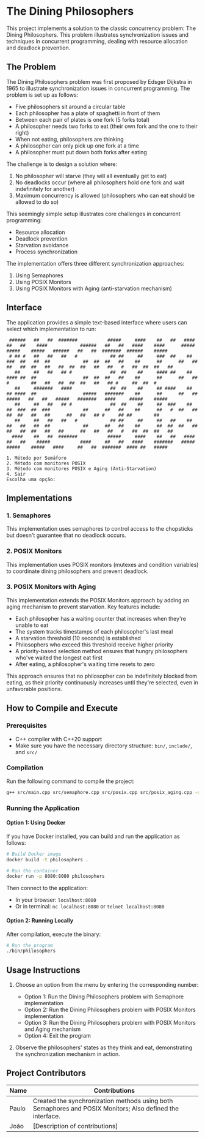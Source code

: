 # The Dining Philosophers

This project implements a solution to the classic concurrency problem: The Dining Philosophers. This problem illustrates synchronization issues and techniques in concurrent programming, dealing with resource allocation and deadlock prevention.

## The Problem

The Dining Philosophers problem was first proposed by Edsger Dijkstra in 1965 to illustrate synchronization issues in concurrent programming. The problem is set up as follows:

- Five philosophers sit around a circular table
- Each philosopher has a plate of spaghetti in front of them
- Between each pair of plates is one fork (5 forks total)
- A philosopher needs two forks to eat (their own fork and the one to their right)
- When not eating, philosophers are thinking
- A philosopher can only pick up one fork at a time
- A philosopher must put down both forks after eating

The challenge is to design a solution where:
1. No philosopher will starve (they will all eventually get to eat)
2. No deadlocks occur (where all philosophers hold one fork and wait indefinitely for another)
3. Maximum concurrency is allowed (philosophers who can eat should be allowed to do so)

This seemingly simple setup illustrates core challenges in concurrent programming:
- Resource allocation
- Deadlock prevention
- Starvation avoidance
- Process synchronization


The implementation offers three different synchronization approaches:
1. Using Semaphores
2. Using POSIX Monitors
3. Using POSIX Monitors with Aging (anti-starvation mechanism)

## Interface

The application provides a simple text-based interface where users can select which implementation to run:

```
 ######   ##   ##  #######           #####     ####    ##   ##   ####    ##   ##    ####            ######   ##   ##   ####    ####      #####    #####    #####   ######   ##   ##  #######  ######    #####
 # ## #   ##   ##   ##   #            ## ##     ##     ###  ##    ##     ###  ##   ##  ##            ##  ##  ##   ##    ##      ##      ##   ##  ##   ##  ##   ##   ##  ##  ##   ##   ##   #   ##  ##  ##   ##
   ##     ##   ##   ## #              ##  ##    ##     #### ##    ##     #### ##  ##                 ##  ##  ##   ##    ##      ##      ##   ##  #        ##   ##   ##  ##  ##   ##   ## #     ##  ##  #
   ##     #######   ####              ##  ##    ##     ## ####    ##     ## ####  ##                 #####   #######    ##      ##      ##   ##   #####   ##   ##   #####   #######   ####     #####    #####
   ##     ##   ##   ## #              ##  ##    ##     ##  ###    ##     ##  ###  ##  ###            ##      ##   ##    ##      ##   #  ##   ##       ##  ##   ##   ##      ##   ##   ## #     ## ##        ##
   ##     ##   ##   ##   #            ## ##     ##     ##   ##    ##     ##   ##   ##  ##            ##      ##   ##    ##      ##  ##  ##   ##  ##   ##  ##   ##   ##      ##   ##   ##   #   ##  ##  ##   ##
  ####    ##   ##  #######           #####     ####    ##   ##   ####    ##   ##    #####           ####     ##   ##   ####    #######   #####    #####    #####   ####     ##   ##  #######  #### ##   #####

1. Método por Semáforo
2. Método com monitores POSIX
3. Método com monitores POSIX e Aging (Anti-Starvation)
4. Sair
Escolha uma opção:
```

## Implementations

### 1. Semaphores
This implementation uses semaphores to control access to the chopsticks but doesn't guarantee that no deadlock occurs.

### 2. POSIX Monitors
This implementation uses POSIX monitors (mutexes and condition variables) to coordinate dining philosophers and prevent deadlock.

### 3. POSIX Monitors with Aging
This implementation extends the POSIX Monitors approach by adding an aging mechanism to prevent starvation. Key features include:

- Each philosopher has a waiting counter that increases when they're unable to eat
- The system tracks timestamps of each philosopher's last meal
- A starvation threshold (10 seconds) is established
- Philosophers who exceed this threshold receive higher priority
- A priority-based selection method ensures that hungry philosophers who've waited the longest eat first
- After eating, a philosopher's waiting time resets to zero

This approach ensures that no philosopher can be indefinitely blocked from eating, as their priority continuously increases until they're selected, even in unfavorable positions.

## How to Compile and Execute

### Prerequisites
- C++ compiler with C++20 support
- Make sure you have the necessary directory structure: `bin/`, `include/`, and `src/`

### Compilation
Run the following command to compile the project:

```bash
g++ src/main.cpp src/semaphore.cpp src/posix.cpp src/posix_aging.cpp -o bin/philosophers -I include -std=c++20
```

### Running the Application

#### Option 1: Using Docker
If you have Docker installed, you can build and run the application as follows:

```bash
# Build Docker image
docker build -t philosophers .

# Run the container
docker run -p 8080:8080 philosophers
```

Then connect to the application:
- In your browser: `localhost:8080`
- Or in terminal: `nc localhost:8080` or `telnet localhost:8080`

#### Option 2: Running Locally
After compilation, execute the binary:

```bash
# Run the program
./bin/philosophers
```

## Usage Instructions

1. Choose an option from the menu by entering the corresponding number:
   - Option 1: Run the Dining Philosophers problem with Semaphore implementation
   - Option 2: Run the Dining Philosophers problem with POSIX Monitors implementation
   - Option 3: Run the Dining Philosophers problem with POSIX Monitors and Aging mechanism
   - Option 4: Exit the program

2. Observe the philosophers' states as they think and eat, demonstrating the synchronization mechanism in action.

## Project Contributors

| Name | Contributions |
|------|--------------|
| Paulo | Created the synchronization methods using both Semaphores and POSIX Monitors; Also defined the interface. |
| João | [Description of contributions] |